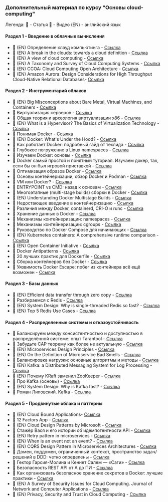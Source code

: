 ### Дополнительный материал по курсу "Основы cloud-computing"

Легенда:
📕 - Статья
🎥 - Видео
(EN) - английский язык

#### Раздел 1 - Введение в облачные вычисления
* 📕 (EN) Определение клауд компьютинга - [Ссылка](https://nvlpubs.nist.gov/nistpubs/legacy/sp/nistspecialpublication800-145.pdf)
* 📕 (EN) A break in the clouds: towards a cloud definition - [Ссылка](https://dl.acm.org/doi/10.1145/1496091.1496100)
* 📕 (EN) A view of cloud computing - [Ссылка](https://dl.acm.org/doi/10.1145/1721654.1721672)
* 📕 (EN) A Taxonomy and Survey of Cloud Computing Systems - [Ссылка](https://ieeexplore.ieee.org/document/5331755)
* 📕 (EN) CCOA: Cloud Computing Open Architecture - [Ссылка](https://ieeexplore.ieee.org/abstract/document/5175875)
* 📕 (EN) Amazon Aurora: Design Considerations for High Throughput Cloud-Native Relational Databases- [Ссылка](https://pages.cs.wisc.edu/~yxy/cs764-f20/papers/aurora-sigmod-17.pdf)

#### Раздел 2 - Инструментарий облаков
* 🎥 (EN) Big Misconceptions about Bare Metal, Virtual Machines, and Containers - [Ссылка](https://www.youtube.com/watch?v=Jz8Gs4UHTO8&ab_channel=ByteByteGo)
* 📕 Виртуализация серверов - [Ссылка](https://intuit.ru/studies/courses/4107/624/lecture/13590)
* 📕 Общая теория и археология виртуализации x86 - [Ссылка](https://habr.com/ru/articles/474776/)
* 📕 (EN) What is a Hypervisor? The Basics of Virtualization Technology - [Ссылка](https://www.sim-networks.com/en/blog/hypervisors-vmware-kvm-xen-openvz)
* 📕 Понимая Docker - [Ссылка](https://habr.com/ru/articles/253877/)
* 📕 (EN) Docker: What's Under the Hood? - [Ссылка](https://www.codementor.io/blog/docker-technology-5x1kilcbow)
* 📕 Как работает Docker: подробный гайд от техлида - [Ссылка](https://skillbox.ru/media/code/kak-rabotaet-docker-podrobnyy-gayd-ot-tekhlida/)
* 📕 Глубокое погружение в Linux namespaces - [Ссылка](https://habr.com/ru/articles/458462/)
* 📕 Изучаем Docker: основы - [Ссылка](https://habr.com/ru/companies/ruvds/articles/438796/)
* 📕 Docker самый простой и понятный туториал. Изучаем докер, так, если бы он был игровой приставкой - [Ссылка](https://badtry.net/docker-tutorial-dlia-novichkov-rassmatrivaiem-docker-tak-iesli-by-on-byl-ighrovoi-pristavkoi/)
* 📕 Оптимизация образов Docker - [Ссылка](https://habr.com/ru/articles/234829/)
* 📕 Основы контейнеризации, обзор Docker и Podman - [Ссылка](https://habr.com/ru/articles/659049/)
* 📕 VM или Docker? - [Ссылка](https://habr.com/ru/articles/474068/)
* 📕 ENTRYPOINT vs CMD: назад к основам - [Ссылка](https://habr.com/ru/companies/slurm/articles/329138/)
* 📕 Многоэтапные (multi-stage builds) сборки в Docker - [Ссылка](https://habr.com/ru/articles/349802/)
* 📕 (EN) Understanding Docker Multistage Builds - [Ссылка](https://earthly.dev/blog/docker-multistage/)
* 📕 Недостающее введение в контейнеризацию - [Ссылка](https://habr.com/ru/articles/541288/)
* 📕 Различия между Docker, containerd, CRI-O и runc - [Ссылка](https://habr.com/ru/companies/domclick/articles/566224/)
* 📕 Хранение данных в Docker - [Ссылка](https://habr.com/ru/companies/slurm/articles/534334/)
* 📕 Механизмы контейнеризации: namespaces - [Ссылка](https://habr.com/ru/companies/selectel/articles/279281/)
* 📕 Механизмы контейнеризации: cgroups - [Ссылка](https://habr.com/ru/companies/selectel/articles/303190/)
* 📕 Руководство по Docker Compose для начинающих - [Ссылка](https://habr.com/ru/companies/ruvds/articles/450312/)
* 📕 (EN) Kubernetes containers: A comprehensive runtime comparison - [Ссылка](https://www.capitalone.com/tech/cloud/container-runtime/)
* 📕 (EN) Open Container Initiative - [Ссылка](https://opencontainers.org/)
* 📕 Docker Antipatterns - [Ссылка](https://kazarin.online/index.php/2021/03/17/docker-antipatterns/)
* 📕 20 лучших практик для Dockerfile - [Ссылка](https://kazarin.online/index.php/2021/04/01/top-20-dockerfile-best-practices/)
* 📕 Сборка контейнеров без Docker - [Ссылка](https://habr.com/ru/articles/529814/)
* 📕 Уязвимость Docker Escape: побег из контейнера всё ещё возможен - [Ссылка](https://habr.com/ru/companies/first/articles/650553/)

#### Раздел 3 - Базы данных
* 📕 (EN) Efficient data transfer through zero copy - [Ссылка](https://developer.ibm.com/articles/j-zerocopy/)
* 📕 Разбираемся с Redis - [Ссылка](https://habr.com/ru/companies/wunderfund/articles/685894/)
* 🎥 (EN) System Design: Why is single-threaded Redis so fast? - [Ссылка](https://www.youtube.com/watch?v=5TRFpFBccQM&ab_channel=ByteByteGo)
* 🎥 (EN) Top 5 Redis Use Cases - [Ссылка](https://www.youtube.com/watch?v=a4yX7RUgTxI&ab_channel=ByteByteGo)

#### Раздел 4 - Распределенные системы и отказоустойчивость
* 📕 Балансируем между консистентностью и доступностью в распределённой системе: опыт Tarantool - [Ссылка](https://habr.com/ru/companies/vk/articles/738616/)
* 📕 Забудьте САР теорему как более не актуальную - [Ссылка](https://habr.com/ru/articles/258145/)
* 📕 (EN) Microservices Design Principles - [Ссылка](https://www.developer.com/design/microservices-design-principles/)
* 📕 (EN) On the Definition of Microservice Bad Smells - [Ссылка](https://www.researchgate.net/publication/324007573_On_the_Definition_of_Microservice_Bad_Smells)
* 📕 Балансировка нагрузки: основные алгоритмы и методы - [Ссылка](https://selectel.ru/blog/balansirovka-nagruzki-osnovnye-algoritmy-i-metody/)
* 📕 (EN) Kafka: a Distributed Messaging System for Log Processing - [Ссылка](https://notes.stephenholiday.com/Kafka.pdf)
* 📕 (EN) Почему KRaft заменил ZooKeeper - [Ссылка](https://habr.com/ru/companies/slurm/articles/685694/)
* 🎥 Про Kafka (основы) - [Ссылка](https://youtu.be/-AZOi3kP9Js?si=SMPyKFRQB9EcFuWU)
* 🎥 (EN) System Design: Why is Kafka fast? - [Ссылка](https://youtu.be/UNUz1-msbOM?si=MTpRXYWIwyRZrQJm)
* 🎥 Роман Липовский. Kafka - [Ссылка](https://youtu.be/n0faRYjoom8?si=MmD2wChE9Qd3DSt4)

#### Раздел 5 - Продвинутые облака и паттерны
* 📕 (EN) Cloud Bound Applications- [Ссылка](https://www.infoq.com/articles/cloud-bound-applications/)
* 📕 12 Factors App - [Ссылка](https://12factor.net/ru/)
* 📕 (EN) Cloud Design Patterns by Microsoft - [Ссылка](https://learn.microsoft.com/en-us/azure/architecture/patterns/)
* 📕 Стажёр Вася и его истории об идемпотентности API - [Ссылка](https://habr.com/ru/companies/yandex/articles/442762/)
* 📕 (EN) Retry pattern in microservices - [Ссылка](https://engineering.mercari.com/en/blog/entry/20210126-retry-pattern-in-microservices/)
* 📕 (EN) When is an event not an event? - [Ссылка](https://www.ben-morris.com/when-is-an-event-not-an-event/)
* 📕 (EN) CQRS Design Pattern in Microservices Architectures - [Ссылка](https://medium.com/design-microservices-architecture-with-patterns/cqrs-design-pattern-in-microservices-architectures-5d41e359768c)
* 📕 Домен, поддомен, ограниченный контекст, пространство задач/решений в DDD: четко определены - [Ссылка](https://habr.com/ru/companies/otus/articles/566742/)
* 📕 Гектор Гарсия-Молина и Кеннет Салем — «Саги» - [Ссылка](https://habr.com/ru/companies/jugru/articles/680460/)
* 📕 Безопасность REST API от А до ПИ - [Ссылка](https://habr.com/ru/articles/503284/)
* 📕 Как организовать безопасное хранение секретов в Docker: лучшие практики - [Ссылка](https://habr.com/ru/articles/872128/)
* 📕 (EN) A Survey of Security Issues for Cloud Computing. Journal of Network and Computer Applications - [Ссылка](https://www.scirp.org/reference/referencespapers?referenceid=1868833)
* 📕 (EN) Privacy, Security and Trust in Cloud Computing - [Ссылка](https://www.researchgate.net/publication/278658293_Privacy_Security_and_Trust_in_Cloud_Computing)